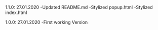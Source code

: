 1.1.0: 27.01.2020
    -Updated README.md
    -Stylized popup.html
    -Stylized index.html

1.0.0: 27.01.2020
    -First working Version